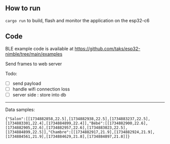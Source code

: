 ## How to run

`cargo run` to build, flash and monitor the application on the esp32-c6

## Code

BLE example code is available at https://github.com/taks/esp32-nimble/tree/main/examples

Send frames to web server

Todo:

- [ ] send payload
- [ ] handle wifi connection loss
- [ ] server side : store into db

---

Data samples:

```
{"Salon":[[1734882858,22.5],[1734882938,22.5],[1734883237,22.5],[1734883301,22.4],[1734884899,22.4]],"Bébé":[[1734882900,22.6],[1734882905,22.6],[1734882957,22.6],[1734883023,22.5],[1734884899,22.5]],"Chambre":[[1734882917,21.9],[1734882924,21.9],[1734884561,21.9],[1734884629,21.8],[1734884897,21.8]]}
```
